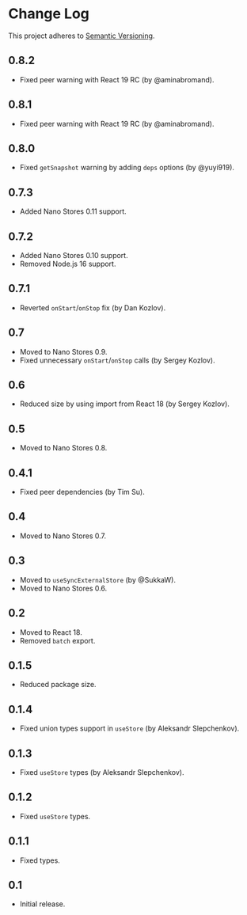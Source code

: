 # Change Log
This project adheres to [Semantic Versioning](http://semver.org/).

## 0.8.2
* Fixed peer warning with React 19 RC (by @aminabromand).

## 0.8.1
* Fixed peer warning with React 19 RC (by @aminabromand).

## 0.8.0
* Fixed `getSnapshot` warning by adding `deps` options (by @yuyi919).

## 0.7.3
* Added Nano Stores 0.11 support.

## 0.7.2
* Added Nano Stores 0.10 support.
* Removed Node.js 16 support.

## 0.7.1
* Reverted `onStart`/`onStop` fix (by Dan Kozlov).

## 0.7
* Moved to Nano Stores 0.9.
* Fixed unnecessary `onStart`/`onStop` calls (by Sergey Kozlov).

## 0.6
* Reduced size by using import from React 18 (by Sergey Kozlov).

## 0.5
* Moved to Nano Stores 0.8.

## 0.4.1
* Fixed peer dependencies (by Tim Su).

## 0.4
* Moved to Nano Stores 0.7.

## 0.3
* Moved to `useSyncExternalStore` (by @SukkaW).
* Moved to Nano Stores 0.6.

## 0.2
* Moved to React 18.
* Removed `batch` export.

## 0.1.5
* Reduced package size.

## 0.1.4
* Fixed union types support in `useStore` (by Aleksandr Slepchenkov).

## 0.1.3
* Fixed `useStore` types (by Aleksandr Slepchenkov).

## 0.1.2
* Fixed `useStore` types.

## 0.1.1
* Fixed types.

## 0.1
* Initial release.
